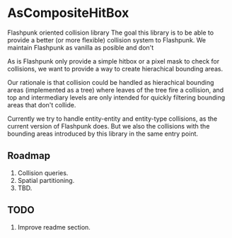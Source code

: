 # AsCompositeHitBox
Flashpunk oriented collision library
The goal this library is to be able to provide a better (or more flexible) collision system to Flashpunk. 
We maintain Flashpunk as vanilla as posible and don't

As is Flashpunk only provide a simple hitbox or a pixel mask to check for collisions, we want to provide a way to create hierachical bounding areas.

Our rationale is that collision could be handled as hierachical bounding areas (implemented as a tree) where leaves of the tree fire a collision, and top and intermediary levels are only intended for quickly filtering bounding areas that don't collide.

Currently we try to handle entity-entity and entity-type collisions, as the current version of Flashpunk does. But we also the collisions with the bounding areas introduced by this library in the same entry point.

## Roadmap
1. Collision queries.
2. Spatial partitioning.
3. TBD.

## TODO
1. Improve readme section.
